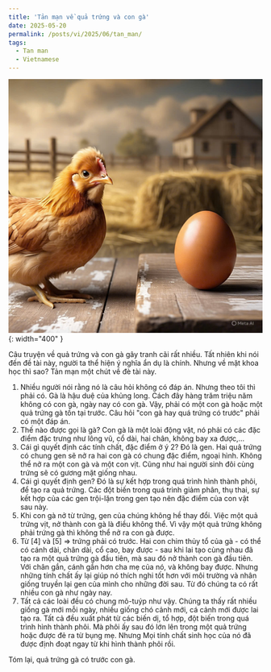 ```yaml
---
title: 'Tản mạn về quả trứng và con gà'
date: 2025-05-20
permalink: /posts/vi/2025/06/tan_man/
tags:
  - Tan man
  - Vietnamese
---
```

![Poster](/images/post/2025/tan_man/qua_trung_con_ga.jpg){: width="400" }<br>


Câu truyện về quả trứng và con gà gây tranh cãi rất nhiều. Tất nhiên khi nói đến đề tài này, người ta thể hiện ý nghĩa ẩn dụ là chính. Nhưng về mặt khoa học thì sao? Tản mạn một chút về đè tài này. <br>

1. Nhiều người nói rằng nó là câu hỏi không có đáp án. Nhưng theo tôi thì phải có. Gà là hậu duệ của khủng long. Cách đây hàng trăm triệu năm không có con gà, ngày nay có con gà. Vậy, phải có một con gà hoặc một quả trứng gà tồn tại trước. Câu hỏi "con gà hay quá trứng có trước" phải có một đáp án.
2. Thế nào được gọi là gà? Con gà là một loài động vật, nó phải có các đặc điểm đặc trưng như lông vũ, cổ dài, hai chân, không bay xa được,...
3. Cái gì quyết định các tính chất, đặc điểm ở ý 2? Đó là gen. Hai quả trứng có chung gen sẽ nở ra hai con gà có chung đặc điểm, ngoại hình. Không thể nở ra một con gà và một con vịt. Cũng như hai người sinh đôi cùng trứng sẽ có gương mặt giống nhau.
4. Cái gì quyết định gen? Đó là sự kết hợp trong quá trình hình thành phôi, để tạo ra quả trứng. Các đột biến trong quá trình giảm phân, thụ thai, sự kết hợp của các gen trội-lặn trong gen tạo nên đặc điểm của con vật sau này.
5. Khi con gà nở từ trứng, gen của chúng không hề thay đổi. Việc một quả trứng vịt, nở thành con gà là điều không thể. Vì vậy một quả trứng không phải trứng gà thì không thể nở ra con gà được.
6. Từ [4] và [5] $\Rightarrow$ trứng phải có trước. Hai con chim thủy tổ của gà - có thể có cánh dài, chân dài, cổ cao, bay được - sau khi lai tạo cùng nhau đã tạo ra một quả trứng gà đầu tiên, mà sau đó nở thành con gà đầu tiên. Với chân gắn, cánh gắn hơn cha mẹ của nó, và không bay được. Nhưng những tính chất ấy lại giúp nó thích nghi tốt hơn với môi trường và nhân giống truyền lại gen của mình cho những đời sau. Từ đó chúng ta có rất nhiều con gà như ngày nay.
7. Tất cả các loài đều có chung mô-tuýp như vậy. Chúng ta thấy rất nhiều giống gà mới mỗi ngày, nhiều giống chó cảnh mới, cá cảnh mới được lai tạo ra. Tất cả đều xuất phát từ các biến dị, tổ hợp, đột biến trong quá trình hình thành phôi. Mà phôi ấy sau đó lớn lên trong một quả trứng hoặc được đẻ ra từ bụng mẹ. Nhưng Mọi tính chất sinh học của nó đã được định đoạt ngay từ khi hình thành phôi rồi. 

Tóm lại, quả trứng gà có trước con gà.
